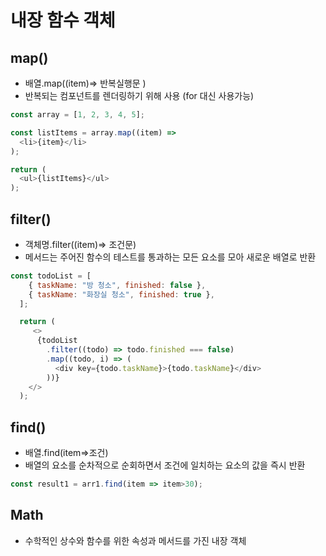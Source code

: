 # 내장 함수 객체

## map()
- 배열.map((item)=> 반복실행문 )
- 반복되는 컴포넌트를 렌더링하기 위해 사용 (for 대신 사용가능)
```js
const array = [1, 2, 3, 4, 5];

const listItems = array.map((item) =>
  <li>{item}</li>
);

return (
  <ul>{listItems}</ul> 
);
```

## filter()
- 객체명.filter((item)=> 조건문)
- 메서드는 주어진 함수의 테스트를 통과하는 모든 요소를 모아 새로운 배열로 반환
```js
const todoList = [
    { taskName: "방 청소", finished: false },
    { taskName: "화장실 청소", finished: true },
  ];

  return (
     <>
      {todoList
        .filter((todo) => todo.finished === false)
        .map((todo, i) => (
          <div key={todo.taskName}>{todo.taskName}</div>
        ))}
    </>
  );
```
## find()
- 배열.find(item=>조건)
- 배열의 요소를 순차적으로 순회하면서 조건에 일치하는 요소의 값을 즉시 반환
```js
const result1 = arr1.find(item => item>30);
```

## Math
- 수학적인 상수와 함수를 위한 속성과 메서드를 가진 내장 객체

